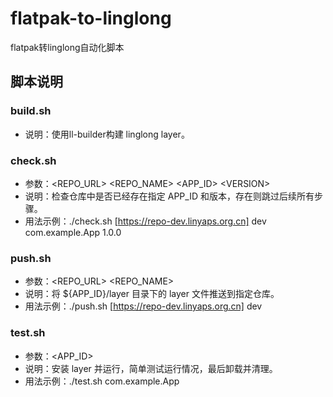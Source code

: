 # flatpak-to-linglong

flatpak转linglong自动化脚本

## 脚本说明

### build.sh

- 说明：使用ll-builder构建 linglong layer。

### check.sh

- 参数：<REPO_URL> <REPO_NAME> <APP_ID> \<VERSION>
- 说明：检查仓库中是否已经存在指定 APP_ID 和版本，存在则跳过后续所有步骤。
- 用法示例：./check.sh [https://repo-dev.linyaps.org.cn] dev com.example.App 1.0.0

### push.sh

- 参数：<REPO_URL> <REPO_NAME>
- 说明：将 ${APP_ID}/layer 目录下的 layer 文件推送到指定仓库。
- 用法示例：./push.sh [https://repo-dev.linyaps.org.cn] dev

### test.sh

- 参数：<APP_ID>
- 说明：安装 layer 并运行，简单测试运行情况，最后卸载并清理。
- 用法示例：./test.sh com.example.App
